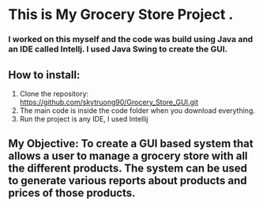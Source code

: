 # This is My Grocery Store Project . 
### I worked on this myself and the code was build using Java and an IDE called Intellj. I used Java Swing to create the GUI. 

## How to install:
1. Clone the repository: https://github.com/skytruong90/Grocery_Store_GUI.git
2. The main code is inside the code folder when you download everything.
3. Run the project is any IDE, I used Intellij

## My Objective: To create a GUI based system that allows a user to manage a grocery store with all the different products. The system can be used to generate various reports about products and prices of those products.
